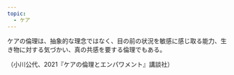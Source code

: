 ```yaml
---
topic:
  - ケア
---
```

ケアの倫理は、抽象的な理念ではなく、目の前の状況を敏感に感じ取る能力、生き物に対する気づかい、真の共感を要する倫理でもある。

（小川公代、2021『ケアの倫理とエンパワメント』講談社）